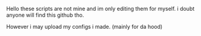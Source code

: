 Hello these scripts are not mine and im only editing them for myself. i doubt anyone will find this github tho.

However i may upload my configs i made. (mainly for da hood)
